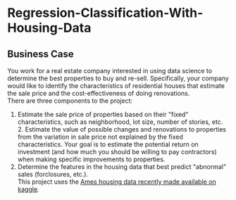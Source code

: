 # Regression-Classification-With-Housing-Data

## Business Case  

You work for a real estate company interested in using data science to determine the best properties to buy and re-sell. Specifically, your company would like to identify the characteristics of residential houses that estimate the sale price and the cost-effectiveness of doing renovations.  
There are three components to the project: 
1. Estimate the sale price of properties based on their "fixed" characteristics, such as neighborhood, lot size, number of stories, etc. 2. Estimate the value of possible changes and renovations to properties from the variation in sale price not explained by the fixed characteristics. Your goal is to estimate the potential return on investment (and how much you should be willing to pay contractors) when making specific improvements to properties.
3. Determine the features in the housing data that best predict "abnormal" sales (forclosures, etc.).  
This project uses the [Ames housing data recently made available on kaggle](https://www.kaggle.com/c/house-prices-advanced-regression-techniques).
